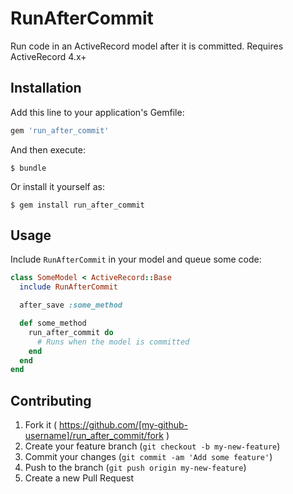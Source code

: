 # RunAfterCommit

Run code in an ActiveRecord model after it is committed.
Requires ActiveRecord 4.x+

## Installation

Add this line to your application's Gemfile:

```ruby
gem 'run_after_commit'
```

And then execute:

    $ bundle

Or install it yourself as:

    $ gem install run_after_commit

## Usage

Include `RunAfterCommit` in your model and queue some code:

```ruby
class SomeModel < ActiveRecord::Base
  include RunAfterCommit

  after_save :some_method

  def some_method
    run_after_commit do
      # Runs when the model is committed
    end
  end
end
```

## Contributing

1. Fork it ( https://github.com/[my-github-username]/run_after_commit/fork )
2. Create your feature branch (`git checkout -b my-new-feature`)
3. Commit your changes (`git commit -am 'Add some feature'`)
4. Push to the branch (`git push origin my-new-feature`)
5. Create a new Pull Request
